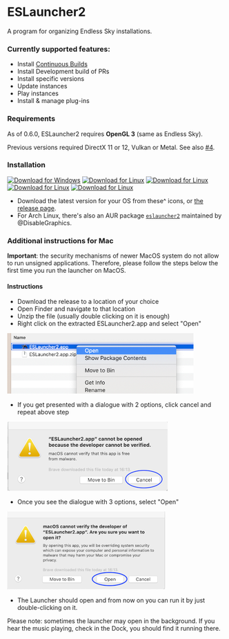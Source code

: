 # ESLauncher2
A program for organizing Endless Sky installations.

### Currently supported features:
- Install [Continuous Builds](https://github.com/endless-sky/endless-sky/releases/tag/continuous)
- Install Development build of PRs
- Install specific versions
- Update instances
- Play instances
- Install & manage plug-ins

### Requirements
As of 0.6.0, ESLauncher2 requires **OpenGL 3** (same as Endless Sky).

Previous versions required DirectX 11 or 12, Vulkan or Metal. See also [#4](https://github.com/EndlessSkyCommunity/ESLauncher2/issues/4).


### Installation
[![Download for Windows](https://badgen.net/badge/Windows/Download/green?icon=windows)](https://github.com/EndlessSkyCommunity/ESLauncher2/releases/latest/download/eslauncher2-x86_64-pc-windows-msvc.exe)
[![Download for Linux](https://badgen.net/badge/Linux/Download/green?icon=terminal)](https://github.com/EndlessSkyCommunity/ESLauncher2/releases/latest/download/eslauncher2-x86_64-unknown-linux-gnu)
[![Download for Linux](https://badgen.net/badge/DEB/Download/green?icon=terminal)](https://github.com/EndlessSkyCommunity/ESLauncher2/releases/latest/download/eslauncher2.deb)
[![Download for Linux](https://badgen.net/badge/RPM/Download/green?icon=terminal)](https://github.com/EndlessSkyCommunity/ESLauncher2/releases/latest/download/eslauncher2.rpm)
[![Download for Linux](https://badgen.net/badge/OSX/Download/green?icon=apple)](https://github.com/EndlessSkyCommunity/ESLauncher2/releases/latest/download/ESLauncher2.app.zip)
- Download the latest version for your OS from these^ icons, or [the release page](https://github.com/EndlessSkyCommunity/ESLauncher2/releases).
- For Arch Linux, there's also an AUR package [`eslauncher2`](https://aur.archlinux.org/packages/eslauncher2) maintained by @DisableGraphics.

### Additional instructions for Mac
**Important**: the security mechanisms of newer MacOS system do not allow to run
unsigned applications. Therefore, please follow the steps below the first time
you run the launcher on MacOS.

#### Instructions ####
- Download the release to a location of your choice
- Open Finder and navigate to that location
- Unzip the file (usually double clicking on it is enough)
- Right click on the extracted ESLauncher2.app and select "Open"

![Screenshot 1](doc/mac_screenshot_0.png?raw=true)


- If you get presented with a dialogue with 2 options, click cancel and repeat
above step

![Screenshot 2](doc/mac_screenshot_1.png?raw=true)


- Once you see the dialogue with 3 options, select "Open"

![Screenshot 3](doc/mac_screenshot_2.png?raw=true)


- The Launcher should open and from now on you can run it by just double-clicking
on it.

Please note: sometimes the launcher may open in the background. If you hear the music playing, check in the Dock, you should find it running there.
